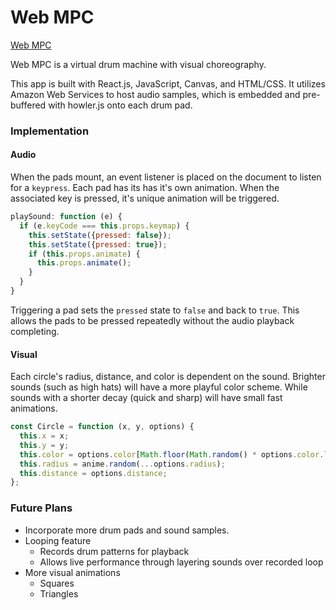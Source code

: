 # Web MPC

[Web MPC][link]

[link]: https://xrayzx.github.io/WebMPC/

Web MPC is a virtual drum machine with visual choreography.

This app is built with React.js, JavaScript, Canvas, and HTML/CSS. It utilizes Amazon Web Services to host audio samples, which is embedded and pre-buffered with howler.js onto each drum pad.

### Implementation

#### Audio
When the pads mount, an event listener is placed on the document to listen for a `keypress`. Each pad has its has it's own animation. When the associated key is pressed, it's unique animation will be triggered.

```javascript
playSound: function (e) {
  if (e.keyCode === this.props.keymap) {
    this.setState({pressed: false});
    this.setState({pressed: true});
    if (this.props.animate) {
      this.props.animate();
    }
  }
}
```

Triggering a pad sets the `pressed` state to `false` and back to `true`. This allows the pads to be pressed repeatedly without the audio playback completing.

#### Visual
Each circle's radius, distance, and color is dependent on the sound. Brighter sounds (such as high hats) will have a more playful color scheme. While sounds with a shorter decay (quick and sharp) will have small fast animations.

```javascript
const Circle = function (x, y, options) {
  this.x = x;
  this.y = y;
  this.color = options.color[Math.floor(Math.random() * options.color.length)];
  this.radius = anime.random(...options.radius);
  this.distance = options.distance;
};
```

### Future Plans
* Incorporate more drum pads and sound samples.
* Looping feature
  * Records drum patterns for playback
  * Allows live performance through layering sounds over recorded loop
* More visual animations
  * Squares
  * Triangles
